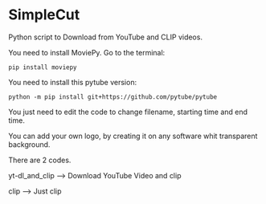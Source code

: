 # SimpleCut
Python script to Download from YouTube and CLIP videos.

You need to install MoviePy. Go to the terminal:

`pip install moviepy`

You need to install this pytube version:

`python -m pip install git+https://github.com/pytube/pytube`

You just need to edit the code to change filename, starting time and end time.

You can add your own logo, by creating it on any software whit transparent background.

There are 2 codes.

yt-dl_and_clip --> Download YouTube Video and clip

clip --> Just clip
